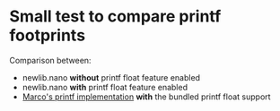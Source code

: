 # Small test to compare printf footprints 

Comparison between:
- newlib.nano **without** printf float feature enabled
- newlib.nano **with** printf float feature enabled
- [Marco's printf implementation](https://github.com/mpaland/printf) **with** the bundled printf float support